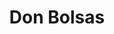 ---
id: "donbolsas"
image: 
  src: "/src/images/donbolsas_full.png"
  alt: "don bolsas web"
title: "Don Bolsas"
location: "Madrid, Spain"
show_title: {portfolio: true, card: false}
secondary_link: { text: "", href: ""}
year: "2020"
tech: "Liquid"
platform: "Shopify"
url: "https://donbolsas.com"
description: E-commerce completamente funcional e integrado con la última version de Shopify usando el lenguaje de plantillas Shopify Liquid.
            La tienda online se dedica a vender bolsas de plástico al por menor a pequeña y mediana empresa. Desarrollada usando Javascript para resolver
            los requisitos específicos del cliente tanto en funcionalidad como en elementos visuales. Con más de 5K de visitas mensuales el sitio está actualizado a la
            última version de Shopify Dawn.
---